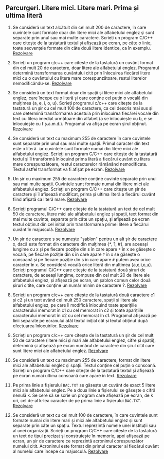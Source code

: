 ## Parcurgeri. Litere mici. Litere mari. Prima și ultima literă

1.  Se consideră un text alcătuit din cel mult 200 de caractere, în care cuvintele sunt formate doar din litere mici ale alfabetului englez și sunt separate prin unul sau mai multe caractere. Scrieți un program C/C++ care citește de la tastatură textul și afișează pe ecran, pe câte o linie, toate secvențele formate din câte două litere identice, ca în exemplu. [Rezolvare](parcurgeri_ex1/main.cpp)

2.  Scrieți un program c/c++ care citește de la tastatură un cuvânt format din cel mult 20 de caractere, doar litere ale alfabetului englez. Programul determină transformarea cuvântului citit prin înlocuirea fiecărei litere mici cu o cuvântului cu litera mare corespunzătoare, restul literelor nemodificându-se. [Rezolvare](parcurgeri_ex2/main.cpp)

3.  Se consideră un text format doar din spații și litere mici ale alfabetului englez, care începe cu o literă și care conține cel puțin o vocală din mulțimea {a, e, i, o, u}. Scrieți programul c/c++ care citește de la tastatură un șir cu cel mult 100 de caractere, ca cel descris mai sus și care determină transformarea acestuia prin înlocuirea fiecărei vocale din text cu litera imediat următoare din alfabet (a se înlocuiește cu b, e se înlocuiește cu f ș.a.m.d.). Programul va afișa pe ecran șirul obținut. [Rezolvare](parcurgeri_ex3/main.cpp)

4.  Se consideră un text cu maximum 255 de caractere în care cuvintele sunt separate prin unul sau mai multe spații. Primul caracter din text este o literă. iar cuvintele sunt formate numai din litere mici ale alfabetului englez. Scrieți un program C/C++ care citește de la tastatură textul și îl transformă înlocuind prima literă a fiecărui cuvânt cu litera mare corespunzătoare, restul caracterelor rămânând nemodificate. Textul astfel transformat va fi afișat pe ecran. [Rezolvare](parcurgeri_ex4/main.cpp)

5.  Un șir cu maximum 255 de caractere conține cuvinte separate prin unul sau mai multe spații. Cuvintele sunt formate numai din litere mici ale alfabetului englez. Scrieți un program C/C++ care citește un șir de caractere și îl afișează modificat, prima și ultima literă a fiecărui cuvânt fiind afișată ca literă mare. [Rezolvare](parcurgeri_ex5/main.cpp)

6.  Scrieți programul C/C++ care citește de la tastatură un text de cel mult 50 de caractere, litere mici ale alfabetului englez și spații, text format din mai multe cuvinte, separate prin câte un spațiu, și afișează pe ecran textul obținut din cel inițial prin transformarea primei litere a fiecărui cuvânt în majusculă. [Rezolvare](parcurgeri_ex6/main.cpp)

7.  Un șir de caractere s se numește "șablon" pentru un alt șir de caractere x, dacă este format din caractere din mulțimea {*, ?, #}, are aceeași lungime cu x și pe fiecare poziție din s în care apare `*` în x se găsește o vocală, pe fiecare poziție din s în care apare `?` în x se găsește o consoană și pe fiecare poziție din s în care apare `#` putem avea orice caracter în x. Se consideră vocală orice literă din mulțimea {a,e,i,o,u}. Scrieți programul C/C++ care citește de la tastatură două șiruri de caractere, de aceeași lungime, compuse din cel mult 20 de litere ale alfabetului englez, și afișează pe ecran, un șablon comun celor două șiruri citite, care conține un număr minim de caractere ?. [Rezolvare](parcurgeri_ex7/main.cpp)

8.  Scrieți un program c/c++ care citește de la tastatură două caractere c1 și c2 și un text având cel mult 250 caractere, spații și litere ale alfabetului englez, pe care îl modifică înlocuind toate aparițiile caracterului memorat în c1 cu cel memorat în c2 și toate aparițiile caracterului memorat în c2 cu cel memorat în c1. Programul afișează pe linii separate pe ecranului atât textul inițial cât și textul obținut după efectuarea înlocuirilor. [Rezolvare](parcurgeri_ex8/main.cpp)

9.  Scrieți un program c/c++ care citește de la tastatură un șir de cel mult 50 de caractere (litere mici și mari ale alfabetului englez, cifre și spații), determină și afișează pe ecran numărul de caractere din șirul citit care sunt litere mici ale alfabetului englez. [Rezolvare](parcurgeri_ex9/main.cpp)

10. Se consideră un text cu maximum 255 de caractere, format din litere mici ale alfabetului englez și spații. Textul conține cel puțin o consoană. Scrieți un program C/C++ care citește de la tastatură textul și afișează pe ecran numai ultima consoană care apare în text. [Rezolvare](parcurgeri_ex10/main.cpp)

11. Pe prima linie a fișierului `BAC.TXT` se găsește un cuvânt de exact 5 litere mici ale alfabetului englez. Pe a doua linie a fișierului se găsește o cifră nenulă k. Se cere să se scrie un program care afișează pe ecran, de k ori, cel de-al k-lea caracter de pe prima linie a fișierului `BAC.TXT`. [Rezolvare](parcurgeri_ex11/main.cpp)

12. Se consideră un text cu cel mult 100 de caractere, în care cuvintele sunt formate numai din litere mari și mici ale alfabetului englez și sunt separate prin câte un spațiu. Textul reprezintă numele unei instituții sau al unei organizații. Scrieți un program C/C++ care citește de la tastatură un text de tipul precizat și construiește în memorie, apoi afișează pe ecran, un șir de caractere ce reprezintă acronimul corespunzător numelui citit. Acronimul este format din primul caracter al fiecărui cuvânt al numelui care începe cu majusculă. [Rezolvare](parcurgeri_ex12/main.cpp)